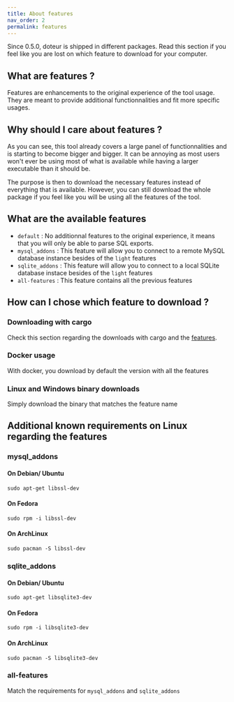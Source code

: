 ```yaml
---
title: About features
nav_order: 2
permalink: features
---
```


Since 0.5.0, doteur is shipped in different packages. Read this section if you feel like you are lost on which feature to download for your computer.

## What are features ?

Features are enhancements to the original experience of the tool usage. They are meant to provide additional functionnalities and fit more specific usages.

## Why should I care about features ?

As you can see, this tool already covers a large panel of functionnalities and is starting to become bigger and bigger. It can be annoying as most users won't ever be using most of what is available while having a larger executable than it should be.

The purpose is then to download the necessary features instead of everything that is available. However, you can still download the whole package if you feel like you will be using all the features of the tool.


## What are the available features 

- `default` : No additionnal features to the original experience, it means that you will only be able to parse SQL exports.
- `mysql_addons` : This feature will allow you to connect to a remote MySQL database instance besides of the `light` features
- `sqlite_addons` : This feature will allow you to connect to a local SQLite database instace besides of the `light` features
- `all-features` : This feature contains all the previous features

## How can I chose which feature to download ?

### Downloading with cargo

Check this section regarding the downloads with cargo and the [features](install/cargo#step-1--download-the-tool).

### Docker usage

With docker, you download by default the version with all the features

### Linux and Windows binary downloads

Simply download the binary that matches the feature name

## Additional known requirements on Linux regarding the features

### mysql_addons

#### On Debian/ Ubuntu

```
sudo apt-get libssl-dev
```

#### On Fedora

```
sudo rpm -i libssl-dev
```

#### On ArchLinux

```
sudo pacman -S libssl-dev
```

### sqlite_addons

#### On Debian/ Ubuntu

```
sudo apt-get libsqlite3-dev
```

#### On Fedora

```
sudo rpm -i libsqlite3-dev
```

#### On ArchLinux

```
sudo pacman -S libsqlite3-dev
```

### all-features

Match the requirements for `mysql_addons` and `sqlite_addons`
